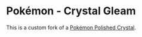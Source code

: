 # Pokémon - Crystal Gleam

This is a custom fork of a [Pokémon Polished Crystal](https://github.com/Rangi42/polishedcrystal).
